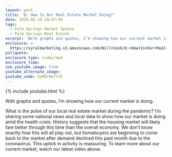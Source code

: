 ```yaml
---
layout: post
title: 'Q: How Is Our Real Estate Market Doing?'
date: 2020-05-19 19:47:44
tags:
  - Palm Springs Market Update
  - Palm Springs Real Estate
excerpt: 'With graphs and quotes, I’m showing how our current market is doing.'
enclosure: >-
  https://vyralmarketing.s3.amazonaws.com/Will+Cook/Q-+How+Is+Our+Real+Estate+Market+Doing_.mp4
pullquote:
enclosure_type: video/mp4
enclosure_time:
use_youtube_image: true
youtube_alternate_image:
youtube_code: XzM0r0e7ltE
---
```


{% include youtube.html %}

With graphs and quotes, I’m showing how our current market is doing.

What is the pulse of our local real estate market during the pandemic? I’m sharing some national news and local data to show how our market is doing amid the health crisis. History suggests that the housing market will likely fare better through this time than the overall economy. We don’t know exactly how this will all play out, but homebuyers are beginning to come back to the market after demand declined this past month due to the coronavirus. This uptick in activity is reassuring. To learn more about our current market, watch our latest video above.